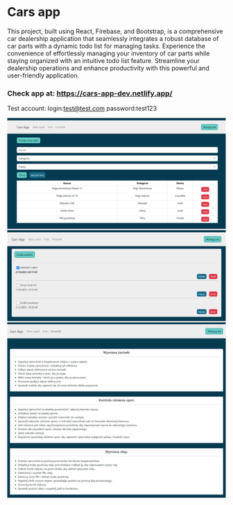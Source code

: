 # Cars app

This project, built using React, Firebase, and Bootstrap, is a comprehensive car dealership application that seamlessly integrates a robust database of car parts with a dynamic todo list for managing tasks. Experience the convenience of effortlessly managing your inventory of car parts while staying organized with an intuitive todo list feature. Streamline your dealership operations and enhance productivity with this powerful and user-friendly application.

### Check app at: https://cars-app-dev.netlify.app/

Test account:
login:test@test.com
password:test123

![obraz](https://github.com/barteczko14/cars-app-dev/blob/main/cars_app_1.png)
![obraz](https://github.com/barteczko14/cars-app-dev/blob/main/cars_app_2.png)
![obraz](https://github.com/barteczko14/cars-app-dev/blob/main/cars_app_3.png)
